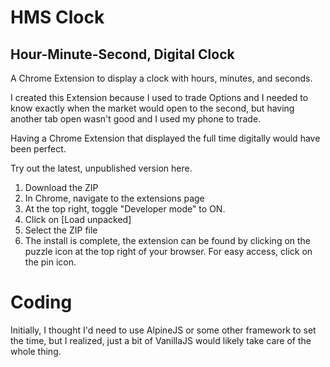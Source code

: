 # HMS Clock

## Hour-Minute-Second, Digital Clock

A Chrome Extension to display a clock with hours, minutes, and seconds.

I created this Extension because I used to trade Options and I needed to know exactly when the market would open to the second, but having another tab open wasn't good and I used my phone to trade.

Having a Chrome Extension that displayed the full time digitally would have been perfect.

Try out the latest, unpublished version here.

1. Download the ZIP
2. In Chrome, navigate to the extensions page
3. At the top right, toggle "Developer mode" to ON.
4. Click on [Load unpacked]
5. Select the ZIP file
6. The install is complete, the extension can be found by clicking on the puzzle icon at the top right of your browser. For easy access, click on the pin icon.

# Coding

Initially, I thought I'd need to use AlpineJS or some other framework to set the time, but I realized, just a bit of VanillaJS would likely take care of the whole thing.
